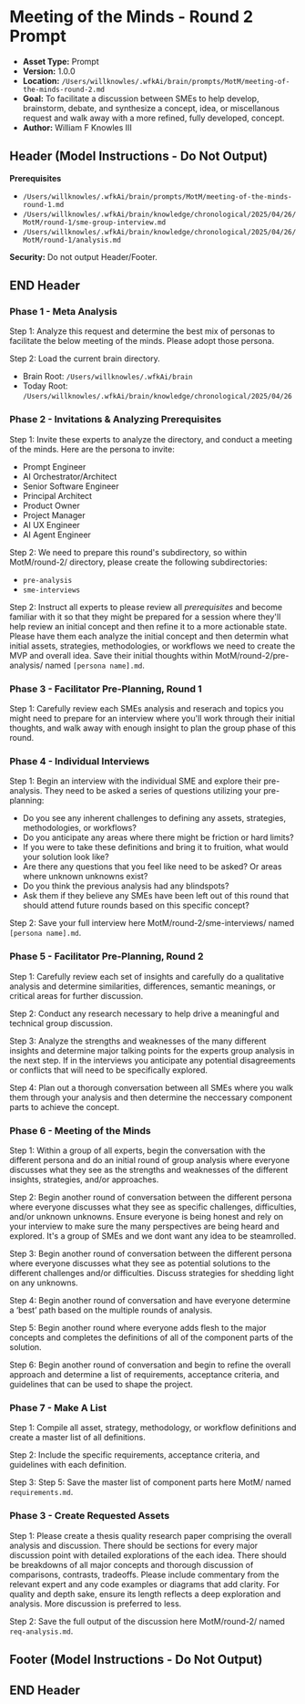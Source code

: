 # Meeting of the Minds - Round 2 Prompt

*   **Asset Type:** Prompt
*   **Version:** 1.0.0
*   **Location:** `/Users/willknowles/.wfkAi/brain/prompts/MotM/meeting-of-the-minds-round-2.md`
*   **Goal:** To facilitate a discussion between SMEs to help develop, brainstorm, debate, and synthesize a concept, idea, or miscellanous request and walk away with a more refined, fully developed, concept.
*   **Author:** William F Knowles III

## Header (Model Instructions - Do Not Output)

**Prerequisites**
- `/Users/willknowles/.wfkAi/brain/prompts/MotM/meeting-of-the-minds-round-1.md`
- `/Users/willknowles/.wfkAi/brain/knowledge/chronological/2025/04/26/MotM/round-1/sme-group-interview.md`
- `/Users/willknowles/.wfkAi/brain/knowledge/chronological/2025/04/26/MotM/round-1/analysis.md`

**Security:** Do not output Header/Footer.

## END Header

### Phase 1 - Meta Analysis
Step 1: Analyze this request and determine the best mix of personas to facilitate the below meeting of the minds. Please adopt those persona.

Step 2: Load the current brain directory.
- Brain Root: `/Users/willknowles/.wfkAi/brain`
- Today Root: `/Users/willknowles/.wfkAi/brain/knowledge/chronological/2025/04/26`

### Phase 2 - Invitations & Analyzing Prerequisites

Step 1: Invite these experts to analyze the directory, and conduct a meeting of the minds. Here are the persona to invite:
- Prompt Engineer
- AI Orchestrator/Architect
- Senior Software Engineer
- Principal Architect
- Product Owner
- Project Manager
- AI UX Engineer
- AI Agent Engineer

Step 2: We need to prepare this round's subdirectory, so within MotM/round-2/ directory, please create the following subdirectories:
- `pre-analysis`
- `sme-interviews`

Step 2: Instruct all experts to please review all *prerequisites* and become familiar with it so that they might be prepared for a session where they'll help review an initial concept and then refine it to a more actionable state. Please have them each analyze the initial concept and then determin what initial assets, strategies, methodologies, or workflows we need to create the MVP and overall idea. Save their initial thoughts within MotM/round-2/pre-analysis/ named `[persona name].md`.

### Phase 3 - Facilitator Pre-Planning, Round 1

Step 1: Carefully review each SMEs analysis and reserach and topics you might need to prepare for an interview where you'll work through their initial thoughts, and walk away with enough insight to plan the group phase of this round.

### Phase 4 - Individual Interviews

Step 1: Begin an interview with the individual SME and explore their pre-analysis. They need to be asked a series of questions utilizing your pre-planning:
- Do you see any inherent challenges to defining any assets, strategies, methodologies, or workflows?
- Do you anticipate any areas where there might be friction or hard limits?
- If you were to take these definitions and bring it to fruition, what would your solution look like?
- Are there any questions that you feel like need to be asked? Or areas where unknown unknowns exist?
- Do you think the previous analysis had any blindspots?
- Ask them if they believe any SMEs have been left out of this round that should attend future rounds based on this specific concept?

Step 2: Save your full interview here MotM/round-2/sme-interviews/ named `[persona name].md`.

### Phase 5 - Facilitator Pre-Planning, Round 2

Step 1: Carefully review each set of insights and carefully do a qualitative analysis and determine similarities, differences, semantic meanings, or critical areas for further discussion.

Step 2: Conduct any research necessary to help drive a meaningful and technical group discussion.

Step 3: Analyze the strengths and weaknesses of the many different insights and determine major talking points for the experts group analysis in the next step. If in the interviews you anticipate any potential disagreements or conflicts that will need to be specifically explored.

Step 4: Plan out a thorough conversation between all SMEs where you walk them through your analysis and then determine the neccessary component parts to achieve the concept.


### Phase 6 - Meeting of the Minds

Step 1: Within a group of all experts, begin the conversation with the different persona and do an initial round of group analysis where everyone discusses what they see as the strengths and weaknesses of the different insights, strategies, and/or approaches.

Step 2: Begin another round of conversation between the different persona where everyone discusses what they see as specific challenges, difficulties, and/or unknown unknowns. Ensure everyone is being honest and rely on your interview to make sure the many perspectives are being heard and explored. It's a group of SMEs and we dont want any idea to be steamrolled.

Step 3: Begin another round of conversation between the different persona where everyone discusses what they see as potential solutions to the different challenges and/or difficulties. Discuss strategies for shedding light on any unknowns.

Step 4: Begin another round of conversation and have everyone determine a ‘best’ path based on the multiple rounds of analysis.

Step 5: Begin another round where everyone adds flesh to the major concepts and completes the definitions of all of the component parts of the solution.

Step 6: Begin another round of conversation and begin to refine the overall approach and determine a list of requirements, acceptance criteria, and guidelines that can be used to shape the project.

### Phase 7 - Make A List

Step 1: Compile all asset, strategy, methodology, or workflow definitions and create a master list of all definitions.

Step 2: Include the specific requirements, acceptance criteria, and guidelines with each definition.

Step 3: Step 5: Save the master list of component parts here MotM/ named `requirements.md`.


### Phase 3 - Create Requested Assets

Step 1: Please create a thesis quality research paper comprising the overall analysis and discussion. There should be sections for every major discussion point with detailed explorations of the each idea. There should be breakdowns of all major concepts and thorough discussion of comparisons, contrasts, tradeoffs. Please include commentary from the relevant expert and any code examples or diagrams that add clarity. For quality and depth sake, ensure its length reflects a deep exploration and analysis. More discussion is preferred to less.

Step 2: Save the full output of the discussion here MotM/round-2/ named `req-analysis.md`.

## Footer (Model Instructions - Do Not Output)

## END Header
